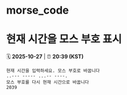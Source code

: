 # morse_code
# 현재 시간을 모스 부호 표시
<!-- MORSE_TIME_START -->
🗓️ **2025-10-27** | ⏰ **20:39 (KST)**

```
현재 시간을 입력하세요. 모스 부호로 바꿉니다
..--- ----- ...-- ----.
모스 부호를 다시 현재 시간으로 바꿉니다
2039
```
<!-- MORSE_TIME_END -->
